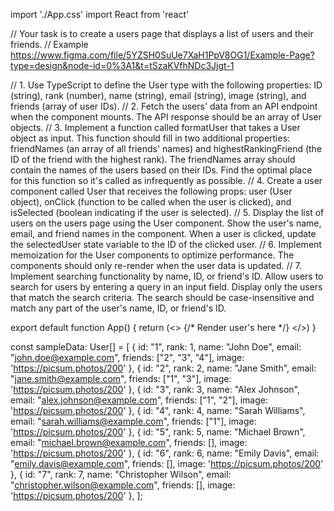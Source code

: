 import './App.css'
import React from 'react'

// Your task is to create a users page that displays a list of users and their friends.
// Example https://www.figma.com/file/5YZSH0SuUe7XaH1PpV8OG1/Example-Page?type=design&node-id=0%3A1&t=tSzaKVfhNDc3Jjgt-1

// 1. Use TypeScript to define the User type with the following properties: ID (string), rank (number), name (string), email (string), image (string), and friends (array of user IDs).
// 2. Fetch the users' data from an API endpoint when the component mounts. The API response should be an array of User objects.
// 3. Implement a function called formatUser that takes a User object as input. This function should fill in two additional properties: friendNames (an array of all friends' names) and highestRankingFriend (the ID of the friend with the highest rank). The friendNames array should contain the names of the users based on their IDs. Find the optimal place for this function so it's called as infrequently as possible. 
// 4. Create a user component called User that receives the following props: user (User object), onClick (function to be called when the user is clicked), and isSelected (boolean indicating if the user is selected).
// 5. Display the list of users on the users page using the User component. Show the user's name, email, and friend names in the component. When a user is clicked, update the selectedUser state variable to the ID of the clicked user.
// 6. Implement memoization for the User components to optimize performance. The components should only re-render when the user data is updated.
// 7. Implement searching functionality by name, ID, or friend's ID. Allow users to search for users by entering a query in an input field. Display only the users that match the search criteria. The search should be case-insensitive and match any part of the user's name, ID, or friend's ID.


export default function App() {
  return (<>
    {/* Render user's here */}
  </>)
}

const sampleData: User[] = [
  { id: "1", rank: 1, name: "John Doe", email: "john.doe@example.com", friends: ["2", "3", "4"], image: 'https://picsum.photos/200' },
  { id: "2", rank: 2, name: "Jane Smith", email: "jane.smith@example.com", friends: ["1", "3"], image: 'https://picsum.photos/200' },
  { id: "3", rank: 3, name: "Alex Johnson", email: "alex.johnson@example.com", friends: ["1", "2"], image: 'https://picsum.photos/200' },
  { id: "4", rank: 4, name: "Sarah Williams", email: "sarah.williams@example.com", friends: ["1"], image: 'https://picsum.photos/200' },
  { id: "5", rank: 5, name: "Michael Brown", email: "michael.brown@example.com", friends: [], image: 'https://picsum.photos/200' },
  { id: "6", rank: 6, name: "Emily Davis", email: "emily.davis@example.com", friends: [], image: 'https://picsum.photos/200' },
  { id: "7", rank: 7, name: "Christopher Wilson", email: "christopher.wilson@example.com", friends: [], image: 'https://picsum.photos/200' },
];